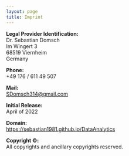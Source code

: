 ```yaml
---
layout: page
title: Imprint
---
```


**Legal Provider Identification:**\
Dr. Sebastian Domsch\
Im Wingert 3\
68519 Viernheim\
Germany

**Phone:**\
+49 176 / 611 49 507

**Mail:**\
SDomsch314@gmail.com

**Initial Release:**\
April of 2022

**Domain:**\
https://sebastian1981.github.io/DataAnalytics

**Copyright ©:**\
All copyrights and ancillary copyrights reserved.
